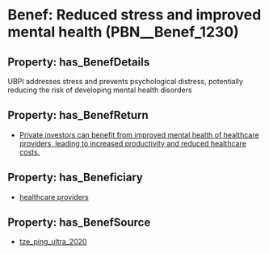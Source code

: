 # Benef: __Reduced stress and improved mental health__ (PBN__Benef_1230)

## Property: has_BenefDetails

UBPI addresses stress and prevents psychological distress, potentially reducing the risk of developing mental health disorders

## Property: has_BenefReturn

* [Private investors can benefit from improved mental health of healthcare providers, leading to increased productivity and reduced healthcare costs.](../BenefReturn/PBN__BenefReturn_1377)

## Property: has_Beneficiary

* [healthcare providers](../Stakeholder/PBN__Stakeholder_121)

## Property: has_BenefSource

* [tze_ping_ultra_2020](../Article/PBN__Article_258)

